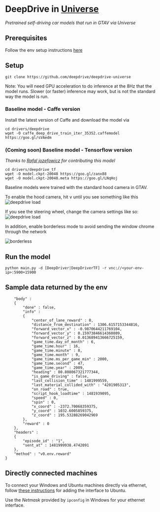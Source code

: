 # DeepDrive in [Universe](https://universe.openai.com/)

_Pretrained self-driving car models that run in GTAV via Universe_

## Prerequisites

Follow the env setup instructions [here](https://github.com/openai/universe-windows-envs/blob/master/vnc-gtav/README.md)

## Setup
```
git clone https://github.com/deepdrive/deepdrive-universe
```

Note: You will need GPU acceleration to do inference at the 8Hz that the model runs. Slower (or faster) inference may work, but is not the standard way the model is run.

### Baseline model - Caffe version
Install the latest version of Caffe and download the model via
```
cd drivers/deepdrive
wget -O caffe_deep_drive_train_iter_35352.caffemodel https://goo.gl/sVAedm
```

### (Coming soon) Baseline model - Tensorflow version
_Thanks to  [Rafal jozefowicz](https://github.com/rafaljozefowicz) for contributing this model_
```
cd drivers/deepdrive_tf
wget -O model.ckpt-20048 https://goo.gl/zanx88
wget -O model.ckpt-20048.meta https://goo.gl/LNqHoj
```


Baseline models were trained with the standard hood camera in GTAV. 

To enable the hood camera, hit <kbd>v</kbd> until you see something like this
![deepdrive load](https://www.dropbox.com/s/q28tce40ukurm9p/Screenshot%202016-10-30%2014.33.50.png?dl=1)

If you see the steering wheel, change the camera settings like so:
![deepdrive load](https://www.dropbox.com/s/h3xu98jz45bafld/Screenshot%202016-10-30%2014.28.42.png?dl=1)

In addition, enable borderless mode to avoid sending the window chrome through the network

![borderless](https://www.dropbox.com/s/dci8o6z3129bwpl/borderless.jpg?dl=1)

## Run the model
```
python main.py -d [DeepDriver|DeepDriverTF] -r vnc://<your-env-ip>:5900+15900
```

## Sample data returned by the env

```
	"body" :
	{
		"done" : false,
		"info" :
		{
			"center_of_lane_reward" : 0,
			"distance_from_destination" : 1306.6157153344816,
			"forward_vector_x" : -0.9870644211769104,
			"forward_vector_y" : 0.15973846614360809,
			"forward_vector_z" : 0.013689413666725159,
			"game_time.day_of_month" : 6,
			"game_time.hour" : 16,
			"game_time.minute" : 8,
			"game_time.month" : 9,
			"game_time.ms_per_game_min" : 2000,
			"game_time.second" : 47,
			"game_time.year" : 2009,
			"heading" : 80.808067321777344,
			"is_game_driving" : false,
			"last_collision_time" : 1481999559,
			"last_material_collided_with" : "4201905313",
			"on_road" : true,
			"script_hook_loadtime" : 1481939095,
			"speed" : 0,
			"spin" : 0,
			"x_coord" : -2372.70068359375,
			"y_coord" : 1032.6005859375,
			"z_coord" : 195.53288269042969
		},
		"reward" : 0
	},
	"headers" :
	{
		"episode_id" : "1",
		"sent_at" : 1481999938.4742091
	},
	"method" : "v0.env.reward"
}
```

## Directly connected machines
To connect your Windows and Ubuntu machines directly via ethernet, follow [these instructions](http://askubuntu.com/a/26770/158805) for adding the interface to Ubuntu.

Use the _Netmask_ provided by `ipconfig` in Windows for your ethernet interface.
